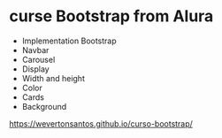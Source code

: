 <h1> curse Bootstrap from Alura </h1>

<ul>
  <li>Implementation Bootstrap</li>
  <li>Navbar</li>
  <li>Carousel</li>
  <li>Display</li>
  <li>Width and height</li>
  <li>Color</li>
  <li>Cards</li>
  <li>Background</li>
</ul>

https://wevertonsantos.github.io/curso-bootstrap/
